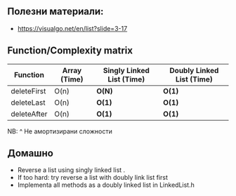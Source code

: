 
## Полезни материали: 

* https://visualgo.net/en/list?slide=3-17

## Function/Complexity matrix

|   Function    | Array (Time) | Singly Linked List (Time) |Doubly Linked List (Time) |
| ----------- | -----------     |----------- |----------- |
| deleteFirst      | O(n)       |  **O(N)**        |  **O(1)**        | 
| deleteLast   | O(n)          |  **O(1)**       |   **O(1)**       |  
| deleteAfter   | O(n)          |  **O(1)**       |   **O(1)**       | 

NB: ^ Не амортизирани сложности



## Домашно  
* Reverse a list using singly linked list .
* If too hard: try reverse a list with doubly link list first 
* Implementa all methods as a doubly linked list in LinkedList.h
